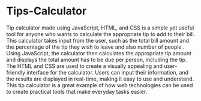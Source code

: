 # Tips-Calculator
 Tip calculator made using JavaScript, HTML, and CSS is a simple yet useful tool for anyone who wants to calculate the appropriate tip to add to their bill. This calculator takes input from the user, such as the total bill amount and the percentage of the tip they wish to leave and also number of people . Using JavaScript, the calculator then calculates the appropriate tip amount and displays the total amount has to be due per person, including the tip. The HTML and CSS are used to create a visually appealing and user-friendly interface for the calculator. Users can input their information, and the results are displayed in real-time, making it easy to use and understand. This tip calculator is a great example of how web technologies can be used to create practical tools that make everyday tasks easier.
